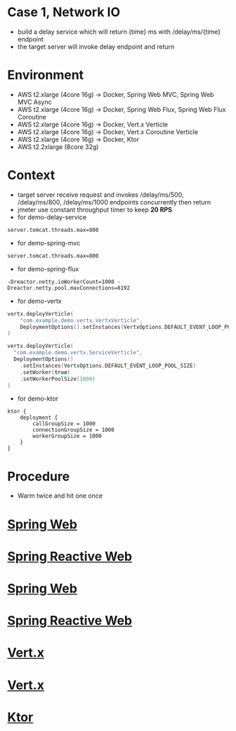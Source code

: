 # Case 1, Network IO
* build a delay service which will return {time} ms with /delay/ms/{time} endpoint
* the target server will invoke delay endpoint and return

# Environment
* AWS t2.xlarge (4core 16g) -> Docker, Spring Web MVC, Spring Web MVC Async
* AWS t2.xlarge (4core 16g) -> Docker, Spring Web Flux, Spring Web Flux Coroutine
* AWS t2.xlarge (4core 16g) -> Docker, Vert.x Verticle
* AWS t2.xlarge (4core 16g) -> Docker, Vert.x Coroutine Verticle
* AWS t2.xlarge (4core 16g) -> Docker, Ktor
* AWS t2.2xlarge (8core 32g)

# Context
* target server receive request and invokes /delay/ms/500, /delay/ms/800, /delay/ms/1000 endpoints concurrently then return
* jmeter use constant throughput timer to keep **20 RPS**
* for demo-delay-service
```
server.tomcat.threads.max=800
``` 
* for demo-spring-mvc
```
server.tomcat.threads.max=800
``` 
* for demo-spring-flux
```shell
-Dreactor.netty.ioWorkerCount=1000 -Dreactor.netty.pool.maxConnections=8192
```
* for demo-vertx
```kotlin
vertx.deployVerticle(
    "com.example.demo.vertx.VertxVerticle",
    DeploymentOptions().setInstances(VertxOptions.DEFAULT_EVENT_LOOP_POOL_SIZE)
)

vertx.deployVerticle(
  "com.example.demo.vertx.ServiceVerticle", 
  DeploymentOptions()
    .setInstances(VertxOptions.DEFAULT_EVENT_LOOP_POOL_SIZE)
    .setWorker(true)
    .setWorkerPoolSize(1000)
)
```
* for demo-ktor
```
ktor {
    deployment {
        callGroupSize = 1000
        connectionGroupSize = 1000
        workerGroupSize = 1000
    }
}
```

# Procedure
* Warm twice and hit one once

# [Spring Web](https://b2etw.github.io/reactive-coroutine-performance-test/network/case1/network_spring_mvc_case_1/index.html)

# [Spring Reactive Web](https://b2etw.github.io/reactive-coroutine-performance-test/network/case1/network_spring_flux_case_1/index.html)

# [Spring Web](https://b2etw.github.io/reactive-coroutine-performance-test/network/case1/network_spring_mvc_case_1/index.html)

# [Spring Reactive Web](https://b2etw.github.io/reactive-coroutine-performance-test/network/case1/network_spring_flux_case_1/index.html)

# [Vert.x](https://b2etw.github.io/reactive-coroutine-performance-test/network/case1/network_vertx_vertx_case_1/index.html)

# [Vert.x](https://b2etw.github.io/reactive-coroutine-performance-test/network/case1/network_vertx_vertx_case_1/index.html)

# [Ktor](https://b2etw.github.io/reactive-coroutine-performance-test/network/case1/network_ktor_ktor_case_1/index.html)